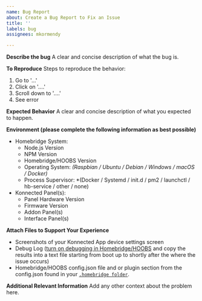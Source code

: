 ```yaml
---
name: Bug Report
about: Create a Bug Report to Fix an Issue
title: ''
labels: bug
assignees: mkormendy

---
```


**Describe the bug**
A clear and concise description of what the bug is.

**To Reproduce**
Steps to reproduce the behavior:
1. Go to '...'
2. Click on '....'
3. Scroll down to '....'
4. See error

**Expected Behavior**
A clear and concise description of what you expected to happen.

**Environment (please complete the following information as best possible)**
* Homebridge System:
  * Node.js Version
  * NPM Version
  * Homebridge/HOOBS Version
  * Operating System: *(Raspbian / Ubuntu / Debian / Windows / macOS / Docker)*
  * Process Supervisor: *(Docker / Systemd / init.d / pm2 / launchctl / hb-service / other / none)
* Konnected Panel(s):
  * Panel Hardware Version
  * Firmware Version
  * Addon Panel(s)
  * Interface Panel(s)

**Attach Files to Support Your Experience**
 - Screenshots of your Konnected App device settings screen
 - Debug Log ([turn on debugging in Homebridge/HOOBS](https://github.com/homebridge/homebridge/wiki/Basic-Troubleshooting#debug-mode) and copy the results into a text file starting from boot up to shortly after the where the issue occurs)
 - Homebridge/HOOBS config.json file and or plugin section from the config.json found in your [```.homebridge folder```](https://github.com/homebridge/homebridge/wiki/Basic-Troubleshooting#understanding-where-your-files-are-macos).

**Additional Relevant Information**
Add any other context about the problem here.
